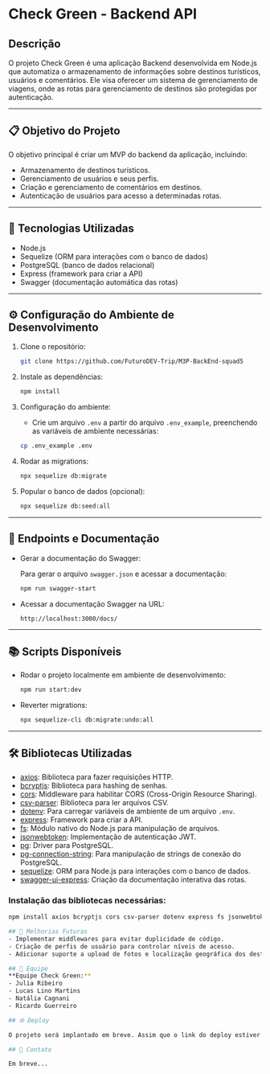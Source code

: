 # Check Green - Backend API

## Descrição
O projeto Check Green é uma aplicação Backend desenvolvida em Node.js que automatiza o armazenamento de informações sobre destinos turísticos, usuários e comentários. Ele visa oferecer um sistema de gerenciamento de viagens, onde as rotas para gerenciamento de destinos são protegidas por autenticação.

---

## 📋 Objetivo do Projeto
O objetivo principal é criar um MVP do backend da aplicação, incluindo:
- Armazenamento de destinos turísticos.
- Gerenciamento de usuários e seus perfis.
- Criação e gerenciamento de comentários em destinos.
- Autenticação de usuários para acesso a determinadas rotas.

---

## 🚀 Tecnologias Utilizadas
- Node.js
- Sequelize (ORM para interações com o banco de dados)
- PostgreSQL (banco de dados relacional)
- Express (framework para criar a API)
- Swagger (documentação automática das rotas)

---

## ⚙️ Configuração do Ambiente de Desenvolvimento
1. Clone o repositório:

    ```bash
    git clone https://github.com/FuturoDEV-Trip/M3P-BackEnd-squad5
    ```

2. Instale as dependências:

    ```bash
    npm install
    ```

3. Configuração do ambiente:
   - Crie um arquivo `.env` a partir do arquivo `.env_example`, preenchendo as variáveis de ambiente necessárias:

    ```bash
    cp .env_example .env
    ```

4. Rodar as migrations:

    ```bash
    npx sequelize db:migrate
    ```

5. Popular o banco de dados (opcional):

    ```bash
    npx sequelize db:seed:all
    ```

---

## 📖 Endpoints e Documentação
- Gerar a documentação do Swagger:

   Para gerar o arquivo `swagger.json` e acessar a documentação:

    ```bash
    npm run swagger-start
    ```

- Acessar a documentação Swagger na URL:

    ```
    http://localhost:3000/docs/
    ```

---

## 📚 Scripts Disponíveis
- Rodar o projeto localmente em ambiente de desenvolvimento:

    ```bash
    npm run start:dev
    ```

- Reverter migrations:

    ```bash
    npx sequelize-cli db:migrate:undo:all
    ```

---

## 🛠️ Bibliotecas Utilizadas
- [axios](https://github.com/axios/axios): Biblioteca para fazer requisições HTTP.
- [bcryptjs](https://github.com/dcodeIO/bcrypt.js): Biblioteca para hashing de senhas.
- [cors](https://github.com/expressjs/cors): Middleware para habilitar CORS (Cross-Origin Resource Sharing).
- [csv-parser](https://github.com/Keyang/node-csv-parser): Biblioteca para ler arquivos CSV.
- [dotenv](https://github.com/motdotla/dotenv): Para carregar variáveis de ambiente de um arquivo `.env`.
- [express](https://expressjs.com/): Framework para criar a API.
- [fs](https://nodejs.org/api/fs.html): Módulo nativo do Node.js para manipulação de arquivos.
- [jsonwebtoken](https://github.com/auth0/node-jsonwebtoken): Implementação de autenticação JWT.
- [pg](https://node-postgres.com/): Driver para PostgreSQL.
- [pg-connection-string](https://github.com/toojoy/pg-connection-string): Para manipulação de strings de conexão do PostgreSQL.
- [sequelize](https://sequelize.org/): ORM para Node.js para interações com o banco de dados.
- [swagger-ui-express](https://github.com/scottie1984/swagger-ui-express): Criação da documentação interativa das rotas.

### Instalação das bibliotecas necessárias:

```bash
npm install axios bcryptjs cors csv-parser dotenv express fs jsonwebtoken pg pg-connection-string sequelize swagger-ui-express

## 🚧 Melhorias Futuras
- Implementar middlewares para evitar duplicidade de código.
- Criação de perfis de usuário para controlar níveis de acesso.
- Adicionar suporte a upload de fotos e localização geográfica dos destinos.

## 👥 Equipe
**Equipe Check Green:**
- Julia Ribeiro
- Lucas Lino Martins
- Natália Cagnani
- Ricardo Guerreiro

## 🌐 Deploy

O projeto será implantado em breve. Assim que o link do deploy estiver disponível, ele será atualizado neste README.

## 🔗 Contato

Em breve...